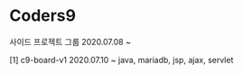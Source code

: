 # Coders9

사이드 프로젝트 그룹
2020.07.08 ~ 

[1] c9-board-v1
2020.07.10 ~ 
java, mariadb, jsp, ajax, servlet
